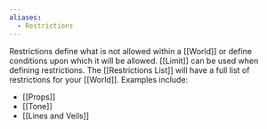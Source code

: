 ```yaml
---
aliases:
  - Restrictions
---
```

Restrictions define what is not allowed within a [[World]] or define conditions upon which it will be allowed. [[Limit]] can be used when defining restrictions. The [[Restrictions List]] will have a full list of restrictions for your [[World]]. Examples include:
- [[Props]]
- [[Tone]]
- [[Lines and Veils]]